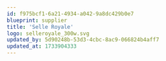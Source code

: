 ```yaml
---
id: f975bcf1-6a21-4934-a042-9a8dc429b0e7
blueprint: supplier
title: 'Selle Royale'
logo: selleroyale_300w.svg
updated_by: 5d90248b-53d3-4cbc-8ac9-066824b4aff7
updated_at: 1733904333
---
```

